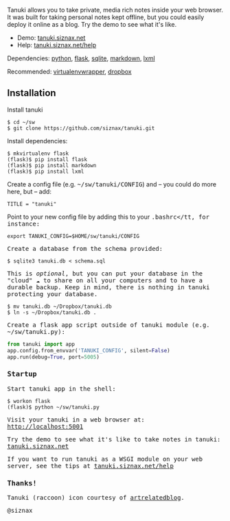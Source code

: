 Tanuki allows you to take private, media rich notes inside your web
browser. It was built for taking personal notes kept offline, but you
could easily deploy it online as a blog. Try the demo to see what it's
like. 

* Demo: [tanuki.siznax.net](http://tanuki.siznax.net/)
* Help: [tanuki.siznax.net/help](http://tanuki.siznax.net/help)

Dependencies:
[python](https://python.org),
[flask](http://flask.pocoo.org/),
[sqlite](http://www.sqlite.org/),
[markdown](http://daringfireball.net/projects/markdown/),
[lxml](http://lxml.de/)

Recommended:
[virtualenvwrapper](http://virtualenvwrapper.readthedocs.org/), 
[dropbox](https://www.dropbox.com/)

## Installation

Install tanuki

```shell
$ cd ~/sw   
$ git clone https://github.com/siznax/tanuki.git
```

Install dependencies:

```shell
$ mkvirtualenv flask    
(flask)$ pip install flask    
(flask)$ pip install markdown    
(flask)$ pip install lxml
```

Create a config file (e.g. <tt>~/sw/tanuki/CONFIG</tt>) and – you could do more here, but – add:

```shell
TITLE = "tanuki"    
```

Point to your new config file by adding this to your <tt>.bashrc</tt, for instance:

```shell
export TANUKI_CONFIG=$HOME/sw/tanuki/CONFIG
```

Create a database from the schema provided:

```shell
$ sqlite3 tanuki.db < schema.sql
```

This is _optional_, but you can put your database in the "cloud" &#x2601; to share on all your computers and to have a durable backup. Keep in mind, there is nothing in tanuki protecting your database.

```shell
$ mv tanuki.db ~/Dropbox/tanuki.db    
$ ln -s ~/Dropbox/tanuki.db .
```

Create a flask app script outside of tanuki module (e.g. <tt>~/sw/tanuki.py</tt>):

```python
from tanuki import app
app.config.from_envvar('TANUKI_CONFIG', silent=False)
app.run(debug=True, port=5005)
```

### Startup

Start tanuki app in the shell:

```shell
$ workon flask
(flask)$ python ~/sw/tanuki.py
```

Visit your tanuki in a web browser at: <http://localhost:5001>

Try the demo to see what it's like to take notes in tanuki: [tanuki.siznax.net](http://tanuki.siznax.net/)

If you want to run tanuki as a WSGI module on your web server, see the tips at [tanuki.siznax.net/help](http://tanuki.siznax.net/help)

### Thanks!

Tanuki (raccoon) icon courtesy of
[artrelatedblog](http://artrelatedblog.wordpress.com/2012/08/06/new-pixel-art-avatar/).


@siznax
